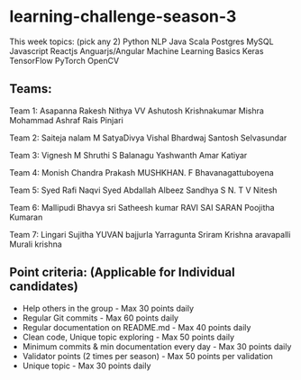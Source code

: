 # learning-challenge-season-3

This week topics: (pick any 2)
Python
NLP
Java
Scala
Postgres
MySQL
Javascript
Reactjs
Anguarjs/Angular
Machine Learning Basics
Keras
TensorFlow
PyTorch
OpenCV

## Teams:

Team 1:
Asapanna Rakesh
Nithya VV
Ashutosh Krishnakumar Mishra
Mohammad Ashraf Rais Pinjari 

Team 2:
Saiteja nalam
M SatyaDivya
Vishal Bhardwaj
Santosh Selvasundar

Team 3:
Vignesh M
Shruthi S
Balanagu Yashwanth
Amar Katiyar

Team 4:
Monish
Chandra Prakash
MUSHKHAN. F
Bhavanagattuboyena

Team 5:
Syed Rafi Naqvi
Syed  Abdallah Albeez
Sandhya S
N. T V Nitesh

Team 6:
Mallipudi Bhavya sri
Satheesh kumar
RAVI SAI SARAN
Poojitha Kumaran 

Team 7:
Lingari Sujitha
YUVAN bajjurla
Yarragunta  Sriram Krishna
aravapalli Murali krishna

## Point criteria: (Applicable for Individual candidates)
- Help others in the group - Max 30 points daily
- Regular Git commits - Max 60 points daily
- Regular documentation on README.md - Max 40 points daily
- Clean code, Unique topic exploring - Max 50 points daily
- Minimum commits & min documentation every day - Max 30 points daily
- Validator points (2 times per season) - Max 50 points per validation
- Unique topic - Max 30 points daily
